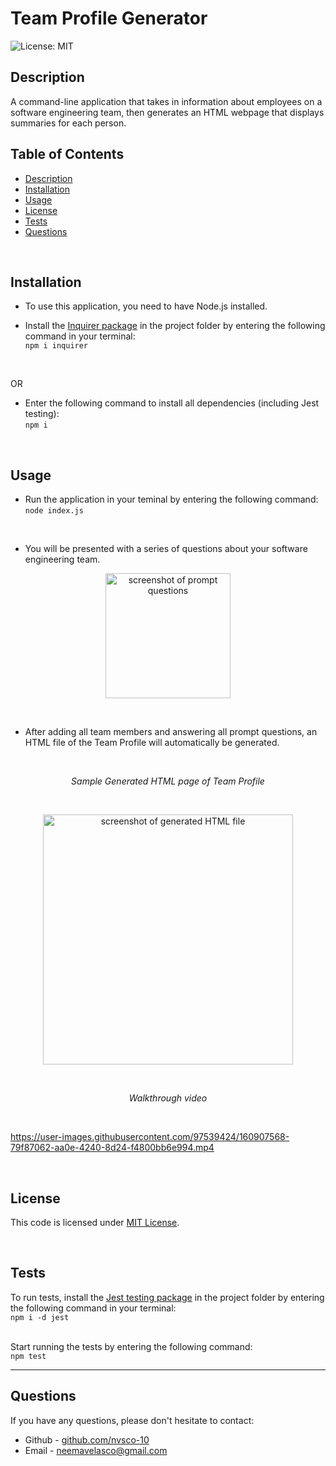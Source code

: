 # Team Profile Generator
![License: MIT](https://img.shields.io/badge/License-MIT-yellow.svg) 

## Description

A command-line application that takes in information about employees on a software engineering team, then generates an HTML webpage that displays summaries for each person.

## Table of Contents
* [Description](#description)
* [Installation](#installation)
* [Usage](#usage)
* [License](#license)
* [Tests](#tests)
* [Questions](#questions)

<br>

## Installation

* To use this application, you need to have Node.js installed.

* Install the [Inquirer package](https://www.npmjs.com/package/inquirer) in the project folder by entering the following command in your terminal: <br> ```npm i inquirer``` <br> 

<br>

OR

* Enter the following command to install all dependencies (including Jest testing): <br> ```npm i``` <br> 

<br>

## Usage
* Run the application in your teminal by entering the following command: <br>
```node index.js``` 
<br>

* You will be presented with a series of questions about your software engineering team.

<p align="center">
    <img src="./assets/img/questions.PNG" alt="screenshot of prompt questions" height="200px">
</p>
<br>

* After adding all team members and answering all prompt questions, an HTML file of the Team Profile will automatically be generated.

<br>
<p align="center">
    <i>Sample Generated HTML page of Team Profile</i>
</p>
<br>

<p align="center">
    <img src="assets/img/generatedHTML.PNG" alt="screenshot of generated HTML file" height="400px">
</p>
<br>

<p align="center">
    <i>Walkthrough video</i>
</p>
<br>


https://user-images.githubusercontent.com/97539424/160907568-79f87062-aa0e-4240-8d24-f4800bb6e994.mp4


<br>


## License
This code is licensed under [MIT License](https://mit-license.org/).

<br>

## Tests
To run tests, install the [Jest testing package](https://www.npmjs.com/package/jest) in the project folder by entering the following command in your terminal: <br> ```npm i -d jest``` <br> 
<br>

Start running the tests by entering the following command: <br>
```npm test``` 
<br>

<hr>

## Questions
If you have any questions, please don't hesitate to contact:
 * Github - [github.com/nvsco-10](https://github.com/nvsco-10)
 * Email - neemavelasco@gmail.com
